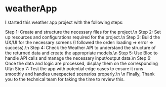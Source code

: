 # weatherApp
I started this weather app project with the following steps:

Step 1: Create and structure the necessary files for the project.\n
Step 2: Set up resources and configurations required for the project.\n
Step 3: Build the UX/UI for the necessary screens (I followed the order: loading => error => success).\n
Step 4: Check the Weather API to understand the structure of the returned data and create the appropriate models.\n
Step 5: Use Bloc to handle API calls and manage the necessary input/output data.\n
Step 6: Once the data and logic are processed, display them on the corresponding UI\n
Step 7: Test the app with potential edge cases to ensure it runs smoothly and handles unexpected scenarios properly.\n
\n
Finally, Thank you to the technical team for taking the time to review this.
